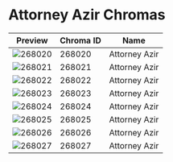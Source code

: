 # Attorney Azir Chromas

| Preview | Chroma ID | Name |
|---------|-----------|------|
| ![268020](https://raw.communitydragon.org/latest/plugins/rcp-be-lol-game-data/global/default/v1/champion-chroma-images/268/268020.png) | 268020 | Attorney Azir |
| ![268021](https://raw.communitydragon.org/latest/plugins/rcp-be-lol-game-data/global/default/v1/champion-chroma-images/268/268021.png) | 268021 | Attorney Azir |
| ![268022](https://raw.communitydragon.org/latest/plugins/rcp-be-lol-game-data/global/default/v1/champion-chroma-images/268/268022.png) | 268022 | Attorney Azir |
| ![268023](https://raw.communitydragon.org/latest/plugins/rcp-be-lol-game-data/global/default/v1/champion-chroma-images/268/268023.png) | 268023 | Attorney Azir |
| ![268024](https://raw.communitydragon.org/latest/plugins/rcp-be-lol-game-data/global/default/v1/champion-chroma-images/268/268024.png) | 268024 | Attorney Azir |
| ![268025](https://raw.communitydragon.org/latest/plugins/rcp-be-lol-game-data/global/default/v1/champion-chroma-images/268/268025.png) | 268025 | Attorney Azir |
| ![268026](https://raw.communitydragon.org/latest/plugins/rcp-be-lol-game-data/global/default/v1/champion-chroma-images/268/268026.png) | 268026 | Attorney Azir |
| ![268027](https://raw.communitydragon.org/latest/plugins/rcp-be-lol-game-data/global/default/v1/champion-chroma-images/268/268027.png) | 268027 | Attorney Azir |